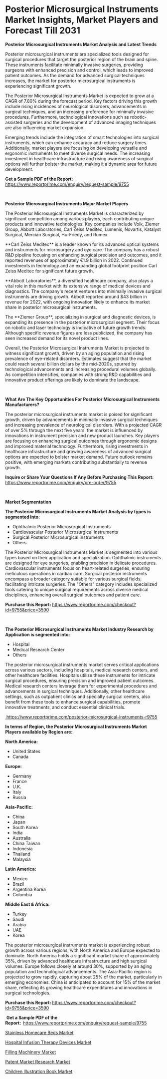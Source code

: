 <p><h1>Posterior Microsurgical Instruments Market Insights, Market Players and Forecast Till 2031</h1></p><p><strong>Posterior Microsurgical Instruments Market Analysis and Latest Trends</strong></p>
<p><p>Posterior microsurgical instruments are specialized tools designed for surgical procedures that target the posterior region of the brain and spine. These instruments facilitate minimally invasive surgeries, providing surgeons with enhanced precision and control, which leads to improved patient outcomes. As the demand for advanced surgical techniques increases, the market for posterior microsurgical instruments is experiencing significant growth.</p><p>The Posterior Microsurgical Instruments Market is expected to grow at a CAGR of 7.80% during the forecast period. Key factors driving this growth include rising incidences of neurological disorders, advancements in surgical techniques, and an increasing preference for minimally invasive procedures. Furthermore, technological innovations such as robotic-assisted surgeries and the development of advanced imaging techniques are also influencing market expansion. </p><p>Emerging trends include the integration of smart technologies into surgical instruments, which can enhance accuracy and reduce surgery times. Additionally, market players are focusing on developing versatile and ergonomic instruments to meet diverse surgical needs. The increasing investment in healthcare infrastructure and rising awareness of surgical options will further bolster the market, making it a dynamic area for future development.</p></p>
<p><strong>Get a Sample PDF of the Report:&nbsp;</strong> <a href="https://www.reportprime.com/enquiry/request-sample/9755?utm_campaign=32&utm_medium=2&utm_source=Github&utm_content=ia&utm_term=28112024&utm_id=posterior-microsurgical-instruments">https://www.reportprime.com/enquiry/request-sample/9755</a></p>
<p>&nbsp;</p>
<p><strong>Posterior Microsurgical Instruments Major Market Players</strong></p>
<p><p>The Posterior Microsurgical Instruments Market is characterized by significant competition among various players, each contributing unique products and innovative technologies. Key companies include Volk, Ziemer Group, Abbott Laboratories, Carl Zeiss Meditec, Lumenis, Novartis, Katalyst Surgical, Mercian Surgical, Hu-Friedy, and Rumex.</p><p>**Carl Zeiss Meditec** is a leader known for its advanced optical systems and instruments for microsurgery and eye care. The company has a robust R&D pipeline focusing on enhancing surgical precision and outcomes, and it reported revenues of approximately €1.9 billion in 2022. Continued investments in technology and an expanding global footprint position Carl Zeiss Meditec for significant future growth.</p><p>**Abbott Laboratories**, a diversified healthcare company, also plays a vital role in this market with its extensive range of medical devices and diagnostics. The company's recent ventures into minimally invasive surgical instruments are driving growth. Abbott reported around $43 billion in revenue for 2022, with ongoing innovation likely to enhance its market share in posterior microsurgical instruments.</p><p>The **Ziemer Group**, specializing in surgical and diagnostic devices, is expanding its presence in the posterior microsurgical segment. Their focus on robotic and laser technology is indicative of future growth trends. Although specific revenue figures are less publicized, the company has seen increased demand for its novel product lines.</p><p>Overall, the Posterior Microsurgical Instruments Market is projected to witness significant growth, driven by an aging population and rising prevalence of eye-related disorders. Estimates suggest that the market could reach several billion dollars by the mid-2020s, spurred by technological advancements and increasing procedural volumes globally. As competition intensifies, companies with strong R&D capabilities and innovative product offerings are likely to dominate the landscape.</p></p>
<p>&nbsp;</p>
<p><strong>What Are The Key Opportunities For Posterior Microsurgical Instruments Manufacturers?</strong></p>
<p><p>The posterior microsurgical instruments market is poised for significant growth, driven by advancements in minimally invasive surgical techniques and increasing prevalence of neurological disorders. With a projected CAGR of over 5% through the next five years, the market is influenced by innovations in instrument precision and new product launches. Key players are focusing on enhancing surgical outcomes through ergonomic designs and improved material technology. Furthermore, rising investments in healthcare infrastructure and growing awareness of advanced surgical options are expected to bolster market demand. Future outlook remains positive, with emerging markets contributing substantially to revenue growth.</p></p>
<p><strong>Inquire or Share Your Questions If Any Before Purchasing This Report:</strong> <a href="https://www.reportprime.com/enquiry/pre-order/9755?utm_campaign=32&utm_medium=2&utm_source=Github&utm_content=ia&utm_term=28112024&utm_id=posterior-microsurgical-instruments">https://www.reportprime.com/enquiry/pre-order/9755</a></p>
<p>&nbsp;</p>
<p><strong>Market Segmentation</strong></p>
<p><strong>The Posterior Microsurgical Instruments Market Analysis by types is segmented into:</strong></p>
<p><ul><li>Ophthalmic Posterior Microsurgical Instruments</li><li>Cardiovascular Posterior Microsurgical Instruments</li><li>Surgical Posterior Microsurgical Instruments</li><li>Others</li></ul></p>
<p><p>The Posterior Microsurgical Instruments Market is segmented into various types based on their application and specialization. Ophthalmic instruments are designed for eye surgeries, enabling precision in delicate procedures. Cardiovascular instruments focus on heart-related surgeries, ensuring meticulous operations in cardiac care. Surgical posterior instruments encompass a broader category suitable for various surgical fields, facilitating intricate surgeries. The "Others" category includes specialized tools catering to unique surgical requirements across diverse medical disciplines, enhancing overall surgical outcomes and patient care.</p></p>
<p><strong>Purchase this Report:&nbsp;</strong><a href="https://www.reportprime.com/checkout?id=9755&price=3590&utm_campaign=32&utm_medium=2&utm_source=Github&utm_content=ia&utm_term=28112024&utm_id=posterior-microsurgical-instruments">https://www.reportprime.com/checkout?id=9755&price=3590</a></p>
<p>&nbsp;</p>
<p><strong>The Posterior Microsurgical Instruments Market Industry Research by Application is segmented into:</strong></p>
<p><ul><li>Hospital</li><li>Medical Research Center</li><li>Others</li></ul></p>
<p><p>The posterior microsurgical instruments market serves critical applications across various sectors, including hospitals, medical research centers, and other healthcare facilities. Hospitals utilize these instruments for intricate surgical procedures, ensuring precision and improved patient outcomes. Medical research centers leverage them for experimental procedures and advancements in surgical techniques. Additionally, other healthcare settings, such as outpatient clinics and specialty surgical centers, also benefit from these tools to enhance surgical capabilities, promote innovative treatments, and conduct essential clinical trials.</p></p>
<p><a href="https://www.reportprime.com/posterior-microsurgical-instruments-r9755?utm_campaign=32&utm_medium=2&utm_source=Github&utm_content=ia&utm_term=28112024&utm_id=posterior-microsurgical-instruments">&nbsp;https://www.reportprime.com/posterior-microsurgical-instruments-r9755</a></p>
<p><strong>In terms of Region, the Posterior Microsurgical Instruments Market Players available by Region are:</strong></p>
<p>
    <p> <strong> North America: </strong>
        <ul>
            <li>United States</li>
            <li>Canada</li>
        </ul>
        </p> 
    <p> <strong> Europe: </strong>
        <ul>
            <li>Germany</li>
            <li>France</li>
            <li>U.K.</li>
            <li>Italy</li>
            <li>Russia</li>
        </ul>
        </p> 
    <p> <strong> Asia-Pacific: </strong>
        <ul>
            <li>China</li>
            <li>Japan</li>
            <li>South Korea</li>
            <li>India</li>
            <li>Australia</li>
            <li>China Taiwan</li>
            <li>Indonesia</li>
            <li>Thailand</li>
            <li>Malaysia</li>
        </ul>
        </p> 
    <p> <strong> Latin America: </strong>
        <ul>
            <li>Mexico</li>
            <li>Brazil</li>
            <li>Argentina Korea</li>
            <li>Colombia</li>
        </ul>
        </p> 
    <p> <strong> Middle East & Africa: </strong>
        <ul>
            <li>Turkey</li>
            <li>Saudi</li>
            <li>Arabia</li>
            <li>UAE</li>
            <li>Korea</li>
        </ul>
    </p>
    </p>
<p><p>The posterior microsurgical instruments market is experiencing robust growth across various regions, with North America and Europe expected to dominate. North America holds a significant market share of approximately 35%, driven by advanced healthcare infrastructure and high surgical volumes. Europe follows closely at around 30%, supported by an aging population and technological advancements. The Asia-Pacific region is projected to grow rapidly, capturing about 25% of the market, particularly in emerging economies. China is anticipated to account for 15% of the market share, reflecting its growing healthcare expenditures and innovations in surgical technologies.</p></p>
<p><strong>Purchase this Report: </strong><a href="https://www.reportprime.com/checkout?id=9755&price=3590&utm_campaign=32&utm_medium=2&utm_source=Github&utm_content=ia&utm_term=28112024&utm_id=posterior-microsurgical-instruments">https://www.reportprime.com/checkout?id=9755&price=3590</a></p>
<p>&nbsp;<strong>Get a Sample PDF of the Report:&nbsp;&nbsp;</strong><a href="https://www.reportprime.com/enquiry/request-sample/9755?utm_campaign=32&utm_medium=2&utm_source=Github&utm_content=ia&utm_term=28112024&utm_id=posterior-microsurgical-instruments">https://www.reportprime.com/enquiry/request-sample/9755</a></p>
<p><strong></strong></p>
<p><p><a href="https://github.com/gerdabatiskzv9/Market-Research-Report-List-1/blob/main/stainless-homecare-beds-market.md?utm_campaign=32&utm_medium=2&utm_source=Github&utm_content=ia&utm_term=28112024&utm_id=posterior-microsurgical-instruments">Stainless Homecare Beds Market</a></p><p><a href="https://github.com/irfadac/Market-Research-Report-List-5/blob/main/hospital-infusion-therapy-devices-market.md?utm_campaign=32&utm_medium=2&utm_source=Github&utm_content=ia&utm_term=28112024&utm_id=posterior-microsurgical-instruments">Hospital Infusion Therapy Devices Market</a></p><p><a href="https://www.linkedin.com/pulse/filling-machinery-market-penetration-strategies-untapped-qpnve?utm_campaign=32&utm_medium=2&utm_source=Github&utm_content=ia&utm_term=28112024&utm_id=posterior-microsurgical-instruments">Filling Machinery Market</a></p><p><a href="https://issuu.com/reportprime-2/docs/patent-market-research-market-size-_c6dd8004338f52?utm_campaign=32&utm_medium=2&utm_source=Github&utm_content=ia&utm_term=28112024&utm_id=posterior-microsurgical-instruments">Patent Market Research Market</a></p><p><a href="https://issuu.com/reportprime-2/docs/children-illustration-book-market-s_7533415592044c?utm_campaign=32&utm_medium=2&utm_source=Github&utm_content=ia&utm_term=28112024&utm_id=posterior-microsurgical-instruments">Children Illustration Book Market</a></p></p>